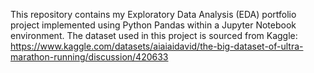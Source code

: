 This repository contains my Exploratory Data Analysis (EDA) portfolio project implemented using Python Pandas within a Jupyter Notebook environment. 
The dataset used in this project is sourced from Kaggle: 
https://www.kaggle.com/datasets/aiaiaidavid/the-big-dataset-of-ultra-marathon-running/discussion/420633 

